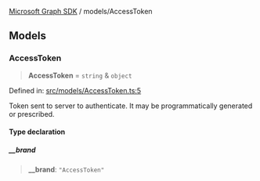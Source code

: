 [Microsoft Graph SDK](../README.md) / models/AccessToken

## Models

### AccessToken

> **AccessToken** = `string` & `object`

Defined in: [src/models/AccessToken.ts:5](https://github.com/Future-Secure-AI/microsoft-graph/blob/main/src/models/AccessToken.ts#L5)

Token sent to server to authenticate. It may be programmatically generated or prescribed.

#### Type declaration

##### \_\_brand

> **\_\_brand**: `"AccessToken"`
